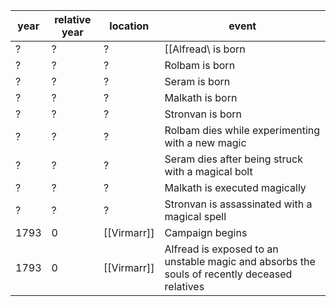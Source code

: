 |  year  | relative year |  location | event | 
| ------ | ------------- | --------- | ----- |
| ? | ? | ? | [[Alfread\ is born |
| ? | ? | ? | Rolbam is born |
| ? | ? | ? | Seram is born |
| ? | ? | ? | Malkath is born |
| ? | ? | ? | Stronvan is born |
| ? | ? | ? | Rolbam dies while experimenting with a new magic|
| ? | ? | ? | Seram dies after being struck with a magical bolt|
| ? | ? | ? | Malkath is executed magically |
| ? | ? | ? | Stronvan is assassinated with a magical spell|
| 1793 | 0 | [[Virmarr]] | Campaign begins |
| 1793 | 0 | [[Virmarr]] | Alfread is exposed to an unstable magic and absorbs the souls of recently deceased relatives | 
